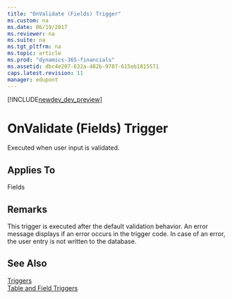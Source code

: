 ```yaml
---
title: "OnValidate (Fields) Trigger"
ms.custom: na
ms.date: 06/19/2017
ms.reviewer: na
ms.suite: na
ms.tgt_pltfrm: na
ms.topic: article
ms.prod: "dynamics-365-financials"
ms.assetid: dbc4e207-632a-482b-9787-615eb1815571
caps.latest.revision: 11
manager: edupont
---
```


[!INCLUDE[newdev_dev_preview](../includes/newdev_dev_preview.md)]

# OnValidate (Fields) Trigger
Executed when user input is validated.  
  
## Applies To  
 Fields  
  
## Remarks  
 This trigger is executed after the default validation behavior. An error message displays if an error occurs in the trigger code. In case of an error, the user entry is not written to the database.  
  
## See Also  
 [Triggers](devenv-triggers.md)  
 [Table and Field Triggers](devenv-table-and-field-triggers.md)  